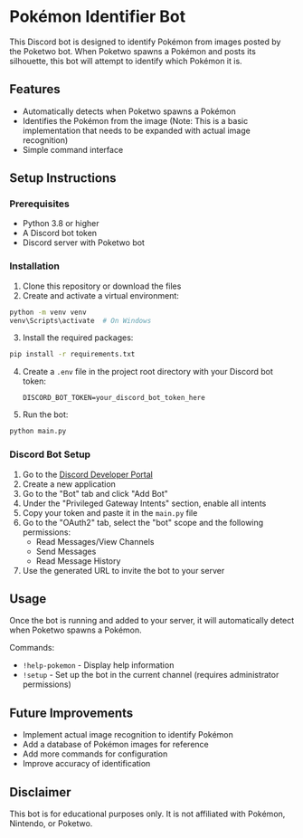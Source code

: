 # Pokémon Identifier Bot

This Discord bot is designed to identify Pokémon from images posted by the Poketwo bot. When Poketwo spawns a Pokémon and posts its silhouette, this bot will attempt to identify which Pokémon it is.

## Features

- Automatically detects when Poketwo spawns a Pokémon
- Identifies the Pokémon from the image (Note: This is a basic implementation that needs to be expanded with actual image recognition)
- Simple command interface

## Setup Instructions

### Prerequisites

- Python 3.8 or higher
- A Discord bot token
- Discord server with Poketwo bot

### Installation

1. Clone this repository or download the files
2. Create and activate a virtual environment:

```bash
python -m venv venv
venv\Scripts\activate  # On Windows
```

3. Install the required packages:

```bash
pip install -r requirements.txt
```

4. Create a `.env` file in the project root directory with your Discord bot token:
   ```
   DISCORD_BOT_TOKEN=your_discord_bot_token_here
   ```

5. Run the bot:

```bash
python main.py
```

### Discord Bot Setup

1. Go to the [Discord Developer Portal](https://discord.com/developers/applications)
2. Create a new application
3. Go to the "Bot" tab and click "Add Bot"
4. Under the "Privileged Gateway Intents" section, enable all intents
5. Copy your token and paste it in the `main.py` file
6. Go to the "OAuth2" tab, select the "bot" scope and the following permissions:
   - Read Messages/View Channels
   - Send Messages
   - Read Message History
7. Use the generated URL to invite the bot to your server

## Usage

Once the bot is running and added to your server, it will automatically detect when Poketwo spawns a Pokémon. 

Commands:
- `!help-pokemon` - Display help information
- `!setup` - Set up the bot in the current channel (requires administrator permissions)

## Future Improvements

- Implement actual image recognition to identify Pokémon
- Add a database of Pokémon images for reference
- Add more commands for configuration
- Improve accuracy of identification

## Disclaimer

This bot is for educational purposes only. It is not affiliated with Pokémon, Nintendo, or Poketwo.